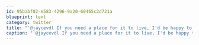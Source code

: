 ```yaml
---
id: 95babf02-e583-4296-9a20-60465c2d721a
blueprint: text
category: twitter
title: "'@jaycevdl If you need a place for it to live, I'd be happy to give you a slice of my VPS and give you a hand setting it up."
caption: "'@jaycevdl If you need a place for it to live, I'd be happy to give you a slice of my VPS and give you a hand setting it up."
---
```

